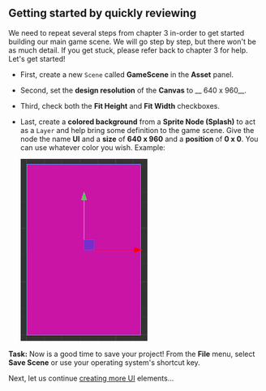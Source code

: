 ## Getting started by quickly reviewing
We need to repeat several steps from chapter 3 in-order to get started building our main game scene. We will go step by step, but there won't be as much detail.  If you get stuck, please refer back to chapter 3 for help. Let's get started!

* First, create a new `Scene` called __GameScene__ in the __Asset__ panel.

* Second, set the __design resolution__ of the __Canvas__ to __ 640 x 960__.

* Third, check both the __Fit Height__ and __Fit Width__ checkboxes.

* Last, create a __colored background__ from a __Sprite Node (Splash)__ to act as a `Layer` and help bring some definition to the game scene. Give the node the name __UI__ and a __size__ of __640 x 960__ and a __position__ of __0 x 0__. You can use whatever color you wish. Example:

    ![](img/background_finished.png)

__Task:__ Now is a good time to save your project! From the __File__ menu, select __Save Scene__ or use your operating system's shortcut key.

Next, let us continue [creating more UI](creating_the_rest_of_the_ui.md) elements...